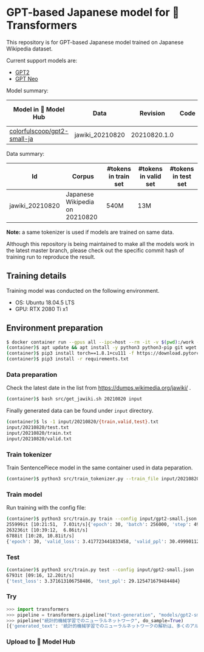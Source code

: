 # GPT-based Japanese model for 🤗 Transformers

This repository is for GPT-based Japanese model trained on Japanese Wikipedia dataset.

Current support models are:

* [GPT2](https://huggingface.co/transformers/model_doc/gpt2.html)
* [GPT Neo](https://huggingface.co/transformers/model_doc/gpt_neo.html)

Model summary:

| Model in 🤗 Model Hub | Data | Revision | Code | Total params | vocab_size | n_ctx | n_layer | n_head | n_embd | Epochs | Training time | Test set PPL |
| --- | --- | --- | --- | --- | --- | --- | --- | --- | --- | --- | --- | --- |
| [colorfulscoop/gpt2-small-ja](https://hf.co/colorfulscoop/gpt2-small-ja) | jawiki_20210820 | 20210820.1.0 | | 110M | 32,000 | 1,024 | 12 | 12 | 768 | 30 | 15 days | 29.13 |

Data summary:

| Id | Corpus | #tokens in train set | #tokens in valid set | #tokens in test set |
| --- | --- | --- | --- | --- |
| jawiki_20210820 | Japanese Wikipedia on 20210820 | 540M | 13M | |

**Note:** a same tokenizer is used if models are trained on same data.

Although this repository is being maintained to make all the models work in the latest master branch,
please check out the specific commit hash of training run to reproduce the result.

## Training details

Training model was conducted on the following environment.

* OS: Ubuntu 18.04.5 LTS
* GPU:  RTX 2080 Ti x1

## Environment preparation

```sh
$ docker container run --gpus all --ipc=host --rm -it -v $(pwd):/work -w /work nvidia/cuda:11.1-devel-ubuntu20.04 bash
(container)$ apt update && apt install -y python3 python3-pip git wget
(container)$ pip3 install torch==1.8.1+cu111 -f https://download.pytorch.org/whl/torch_stable.html
(container)$ pip3 install -r requirements.txt
```

### Data preparation

Check the latest date in the list from https://dumps.wikimedia.org/jawiki/ .

```sh
(container)$ bash src/get_jawiki.sh 20210820 input
```

Finally generated data can be found under `input` directory.

```sh
(container)$ ls -1 input/20210820/{train,valid,test}.txt
input/20210820/test.txt
input/20210820/train.txt
input/20210820/valid.txt
```

### Train tokenizer

Train SentencePiece model in the same container used in data peparation.

```sh
(container)$ python3 src/train_tokenizer.py --train_file input/20210820/train.txt --model_dir models/gpt2-small
```


### Train model

Run training with the config file:

```sh
(container)$ python3 src/train.py train --config input/gpt2-small.json
255999it [10:21:51,  7.03it/s]{'epoch': 30, 'batch': 256000, 'step': 493108, 'train_loss': 0.190585415356369, 'lr': 0.0001}
263236it [10:39:12,  6.86it/s]
6788it [10:28, 10.81it/s]
{'epoch': 30, 'valid_loss': 3.417723441833458, 'valid_ppl': 30.49990112587307, 'save_model': True}
```

### Test

```sh
(container)$ python3 src/train.py test --config input/gpt2-small.json
6793it [09:16, 12.20it/s]
{'test_loss': 3.371613106758486, 'test_ppl': 29.125471679484484}
```

### Try

```py
>>> import transformers
>>> pipeline = transformers.pipeline("text-generation", "models/gpt2-small")
>>> pipeline("統計的機械学習でのニューラルネットワーク", do_sample=True)
[{'generated_text': '統計的機械学習でのニューラルネットワークの解析は、多くのアルゴリズムの完全な実装をもたらした。これらの'}]
```

### Upload to 🤗 Model Hub
